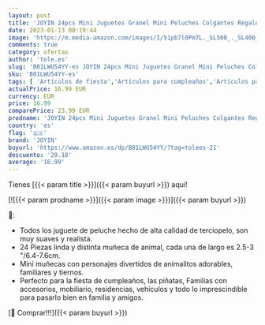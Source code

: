 ```yaml
---
layout: post
title: 'JOYIN 24pcs Mini Juguetes Granel Mini Peluches Colgantes Regalo para Infantiles Fiesta de Cumpleaños Niños Navidad favores Relleno Piñatas y Bolsas de Fiesta'
date: 2023-01-13 00:19:44
image: 'https://m.media-amazon.com/images/I/51pb7l0Pm7L._SL500_._SL400_.jpg'
comments: true
category: ofertas
author: 'tole.es'
slug: 'B01LWU54YY-es JOYIN 24pcs Mini Juguetes Granel Mini Peluches Colgantes...'
sku: 'B01LWU54YY-es'
tags: [ 'Artículos de fiesta','Artículos para cumpleaños','Artículos para fiestas','Costura y manualidades','Hogar y cocina','Materiales para manualidades','joyin','navidad','🇪🇸', ]
actualPrice: 16.99 EUR
currency: EUR
price: 16.99
comparePrice: 23.99 EUR
prodname: 'JOYIN 24pcs Mini Juguetes Granel Mini Peluches Colgantes Regalo para Infantiles Fiesta de Cumpleaños Niños Navidad favores Relleno Piñatas y Bolsas de Fiesta'
country: 'es'
flag: '🇪🇸'
brand: 'JOYIN'
buyurl: 'https://www.amazon.es/dp/B01LWU54YY/?tag=tolees-21'
descuento: '29.18'
average: '16.99'
---
```


Tienes [{{< param title >}}]({{< param buyurl >}}) aqui!

[![{{< param prodname >}}]({{< param image >}})]({{< param buyurl >}})

🔎:

- Todos los juguete de peluche hecho de alta calidad de terciopelo, son muy suaves y realista.
- 24 Piezas linda y distinta muñeca de animal, cada una de largo es 2.5-3 "/6.4-7.6cm.
- Mini muñecas con personajes divertidos de animalitos adorables, familiares y tiernos.
- Perfecto para la fiesta de cumpleaños, las piñatas, Familias con accesorios, mobiliario, residencias, vehículos y todo lo imprescindible para pasarlo bien en familia y amigos.

[🛒 Comprar!!!]({{< param buyurl >}})
